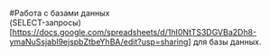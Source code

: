 #Работа с базами данных  
(SELECT-запросы)[https://docs.google.com/spreadsheets/d/1hI0NtTS3DGVBa2Dh8-ymaNuSsjabl9ejspbZtbeYhBA/edit?usp=sharing] для базы данных.
